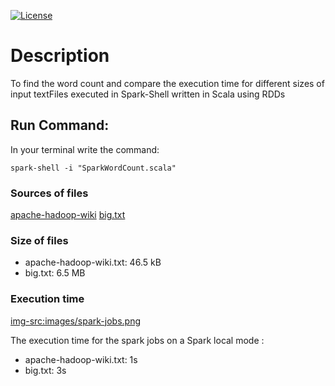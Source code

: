 [![License](https://img.shields.io/badge/License-Apache%202.0-blue.svg)](https://opensource.org/licenses/Apache-2.0)

# Description

To find the word count and compare the execution time for different sizes of input textFiles executed in Spark-Shell written in Scala using RDDs

## Run Command:

In your terminal write the command:

```
spark-shell -i "SparkWordCount.scala"
```

### Sources of files

[apache-hadoop-wiki](https://en.wikipedia.org/wiki/Apache_Hadoop)
[big.txt](https://norvig.com/big.txt)


### Size of files

- apache-hadoop-wiki.txt: 46.5 kB
- big.txt: 6.5 MB 

### Execution time 

<img-src:images/spark-jobs.png>

The execution time for the spark jobs on a Spark local mode :

- apache-hadoop-wiki.txt: 1s
- big.txt: 3s

